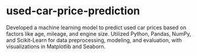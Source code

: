 # used-car-price-prediction
Developed a machine learning model to predict used car prices based on factors like age, mileage, and engine size. Utilized Python, Pandas, NumPy, and Scikit-Learn for data preprocessing, modeling, and evaluation, with visualizations in Matplotlib and Seaborn.
